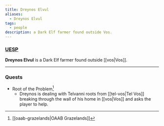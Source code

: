 ```yaml
---
title: Dreynos Elvul
aliases:
  - Dreynos Elvul
tags:
  - people
description: a Dark Elf farmer found outside Vos.
---
```

### [UESP](https://en.uesp.net/wiki/Morrowind:Vos#Dreynos_Elvul)

**Dreynos Elvul** is a Dark Elf farmer found outside [[vos|Vos]].

***
### Quests
* Root of the Problem[^1]
	* Dreynos is dealing with Telvanni roots from [[tel-vos|Tel Vos]] breaking through the wall of his home in [[vos|Vos]] and asks the player to help.

[^1]: [[oaab-grazelands|OAAB Grazelands]]
